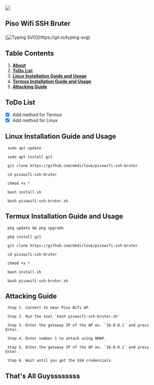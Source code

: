 ###
![](https://raw.githubusercontent.com/mkdirlove/pisowifi-ssh-bruter/main/piso-wifi.gif)
## __Piso Wifi SSH Bruter__
###
[![Typing SVG](https://readme-typing-svg.herokuapp.com?color=16D400&size=25&width=770&lines=Simple+SSH+bruteforcing+tool+for+Piso+Wifi+Vendo.)](https://git.io/typing-svg)

###
## __Table Contents__

1. [__About__](https://github.com/mkdirlove/pisowifi-ssh-bruter/blob/main/README.md#pisowifi-ssh-bruter)
1. [__ToDo List__](https://github.com/mkdirlove/pisowifi-ssh-bruter/blob/main/README.md#todo-list)
1. [__Linux Installation Guide and Usage__](https://github.com/mkdirlove/pisowifi-ssh-bruter/blob/main/README.md#linux-installation-and-usage)
1. [__Termux Installation Guide and Usage__](https://github.com/mkdirlove/pisowifi-ssh-bruter/blob/main/README.md#termux-installation-and-usage)
1. [__Attacking Guide__](https://github.com/mkdirlove/pisowifi-ssh-bruter/blob/main/README.md#attacking-guide)

###
## __ToDo List__

- [x] Add method for Termux
- [x] Add method for Linux

###
## __Linux Installation Guide and Usage__

```
 sudo apt update
```
```
 sudo apt install git
```
```
 git clone https://github.com/mkdirlove/pisowifi-ssh-bruter
```
```
 cd pisowifi-ssh-bruter
```
```
 chmod +x *
```
```
 bash install.sh
```
```
 bash pisowifi-ssh-bruter.sh
```
###
## __Termux Installation Guide and Usage__
```
 pkg update && pkg upgrade
```
```
 pkg install git
```
```
 git clone https://github.com/mkdirlove/pisowifi-ssh-bruter
```
```
 cd pisowifi-ssh-bruter
```
```
 chmod +x *
```
```
 bash install.sh
```
```
 bash pisowifi-ssh-bruter.sh
```
###
## __Attacking Guide__
```
 Step 1. Connect to near Piso Wifi AP.
```
```
 Step 2. Run the tool `bash pisowifi-ssh-bruter.sh`
```
```
 Step 3. Enter the gateway IP of the AP ex. `10.0.0.1` and press Enter.
```
```
 Step 4. Enter number 1 to attack using NMAP.
```
```
 Step 5. Enter the gateway IP of the AP ex. `10.0.0.1` and press Enter.
```
```
 Step 6. Wait until you got the SSH credencials.
```
###
## __That's All Guyssssssss__
